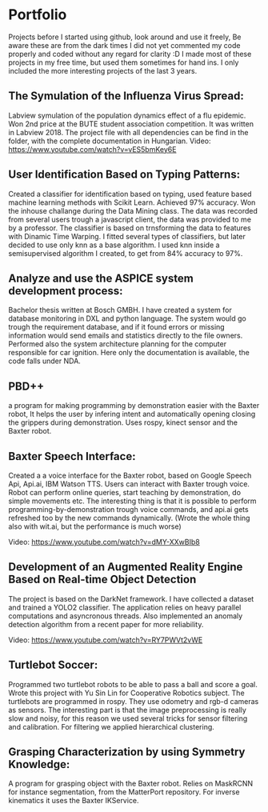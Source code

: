 # Portfolio
Projects before I started using github, look around and use it freely, Be aware these are from the dark times I did not yet commented my code properly and coded without any regard for clarity :D 
I made most of these projects in my free time, but used them sometimes for hand ins. I only included the more interesting projects of the last 3 years.

## The Symulation of the Influenza Virus Spread: 
Labview symulation of the population dynamics effect of a flu epidemic. Won 2nd price at the BUTE student association competition. It was written in Labview 2018. The project file with all dependencies can be find in the folder, with the complete documentation in Hungarian.
Video: https://www.youtube.com/watch?v=vES5bmKey6E

## User Identification Based on Typing Patterns:
Created a classifier for identification based on typing, used feature based machine learning methods with Scikit Learn. Achieved 97% accuracy. Won the inhouse challange during the Data Mining class. The data was recorded from several users trough a javascript client, the data was provided to me by a professor. The classifier is based on trnsforming the data to features with Dinamic Time Warping. I fitted several types of classifiers, but later decided to use only knn as a base algorithm. I used knn inside a semisupervised algorithm I created, to get from 84% accuracy to 97%. 

## Analyze and use the ASPICE system development process: 
Bachelor thesis written at Bosch GMBH. I have created a system for database monitoring in DXL and python language. The system would go trough the requirement database, and if it found errors or missing information would send emails and statistics directly to the file owners. Performed also the system architecture planning for the computer responsible for car ignition. Here only the documentation is available, the code falls under NDA.

## PBD++ 
a program for making programming by demonstration easier with the Baxter robot, It helps the user by infering intent and automatically opening closing the grippers during demonstration. Uses rospy, kinect sensor and the Baxter robot.

## Baxter Speech Interface: 
Created a a voice interface for the Baxter robot, based on Google Speech Api, Api.ai, IBM Watson TTS. Users can interact with Baxter trough voice. Robot can perform online queries, start teaching by demonstration, do simple movements etc. The interesting thing is that it is possible to perform programming-by-demonstration trough voice commands, and api.ai gets refreshed too by the new commands dynamically. (Wrote the whole thing also with wit.ai, but the performance is much worse)

Video: https://www.youtube.com/watch?v=dMY-XXwBIb8


## Development of an Augmented Reality Engine Based on Real-time Object Detection
The project is based on the DarkNet framework. I have collected a dataset and trained a YOLO2 classifier. The application relies on heavy parallel computations and asyncronous threads. Also implemented an anomaly detection algorithm from a recent paper for more reliability.

Video: https://www.youtube.com/watch?v=RY7PWVt2vWE

## Turtlebot Soccer: 
Programmed two turtlebot robots to be able to pass a ball and score a goal. Wrote this project with Yu Sin Lin for Cooperative Robotics subject. The turtlebots are programmed in rospy. They use odometry and rgb-d cameras as sensors. The interesting part is that the image preprocessing is really slow and noisy, for this reason we used several tricks for sensor filtering and calibration. For filtering we applied hierarchical clustering.

## Grasping Characterization by using Symmetry Knowledge: 
A program for grasping object with the Baxter robot. Relies on MaskRCNN for instance segmentation, from the MatterPort repository. For inverse kinematics it uses the Baxter IKService.








